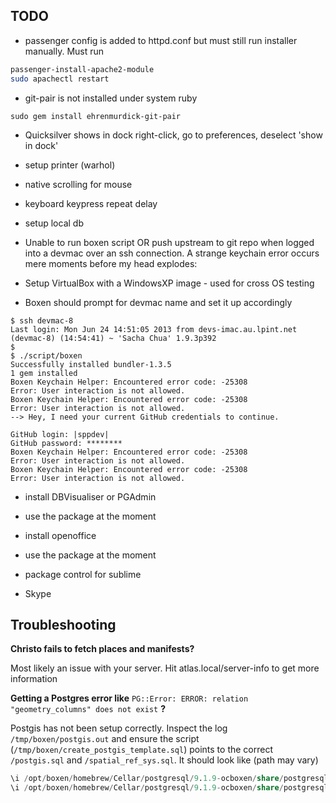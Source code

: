 ## TODO

 - passenger config is added to httpd.conf but must still run installer manually. Must run

```bash
passenger-install-apache2-module
sudo apachectl restart
```
- git-pair is not installed under system ruby
```
sudo gem install ehrenmurdick-git-pair
```

- Quicksilver shows in dock
 right-click, go to preferences, deselect 'show in dock'

- setup printer (warhol)
- native scrolling for mouse
- keyboard keypress repeat delay
- setup local db

- Unable to run boxen script OR push upstream to git repo when logged into a devmac over an ssh connection. A strange keychain error occurs mere moments before my head explodes:

- Setup VirtualBox with a WindowsXP image - used for cross OS testing
- Boxen should prompt for devmac name and set it up accordingly

```
$ ssh devmac-8
Last login: Mon Jun 24 14:51:05 2013 from devs-imac.au.lpint.net
(devmac-8) (14:54:41) ~ 'Sacha Chua' 1.9.3p392
$
$ ./script/boxen
Successfully installed bundler-1.3.5
1 gem installed
Boxen Keychain Helper: Encountered error code: -25308
Error: User interaction is not allowed.
Boxen Keychain Helper: Encountered error code: -25308
Error: User interaction is not allowed.
--> Hey, I need your current GitHub credentials to continue.

GitHub login: |sppdev|
GitHub password: ********
Boxen Keychain Helper: Encountered error code: -25308
Error: User interaction is not allowed.
Boxen Keychain Helper: Encountered error code: -25308
Error: User interaction is not allowed.
```

- install DBVisualiser or PGAdmin
 - use the package at the moment

- install openoffice
 - use the package at the moment

- package control for sublime
- Skype

## Troubleshooting

**Christo fails to fetch places and manifests?**

Most likely an issue with your server. Hit atlas.local/server-info to get more information

**Getting a Postgres error like** `PG::Error: ERROR: relation "geometry_columns" does not exist` **?**

Postgis has not been setup correctly. Inspect the log `/tmp/boxen/postgis.out` and ensure the script (`/tmp/boxen/create_postgis_template.sql`) points to the correct `/postgis.sql` and `/spatial_ref_sys.sql`.
It should look like (path may vary)

```sql
\i /opt/boxen/homebrew/Cellar/postgresql/9.1.9-ocboxen/share/postgresql/contrib/postgis-1.5/postgis.sql
\i /opt/boxen/homebrew/Cellar/postgresql/9.1.9-ocboxen/share/postgresql/contrib/postgis-1.5/spatial_ref_sys.sql
```
